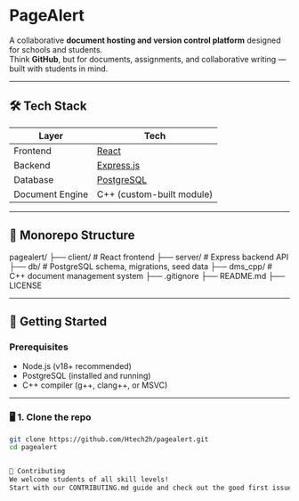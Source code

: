 # PageAlert

A collaborative **document hosting and version control platform** designed for schools and students.  
Think **GitHub**, but for documents, assignments, and collaborative writing — built with students in mind.

---

## 🛠️ Tech Stack

| Layer       | Tech                  |
|------------|------------------------|
| Frontend   | [React](https://reactjs.org/)             |
| Backend    | [Express.js](https://expressjs.com/)      |
| Database   | [PostgreSQL](https://www.postgresql.org/) |
| Document Engine | C++ (custom-built module)             |

---

## 📁 Monorepo Structure
pagealert/
├── client/ # React frontend
├── server/ # Express backend API
├── db/ # PostgreSQL schema, migrations, seed data
├── dms_cpp/ # C++ document management system
├── .gitignore
├── README.md
├── LICENSE


---

## 🚀 Getting Started

### Prerequisites

- Node.js (v18+ recommended)
- PostgreSQL (installed and running)
- C++ compiler (g++, clang++, or MSVC)

---

### 🖥️ 1. Clone the repo

```bash
git clone https://github.com/Htech2h/pagealert.git
cd pagealert


👥 Contributing
We welcome students of all skill levels!
Start with our CONTRIBUTING.md guide and check out the good first issue label.
